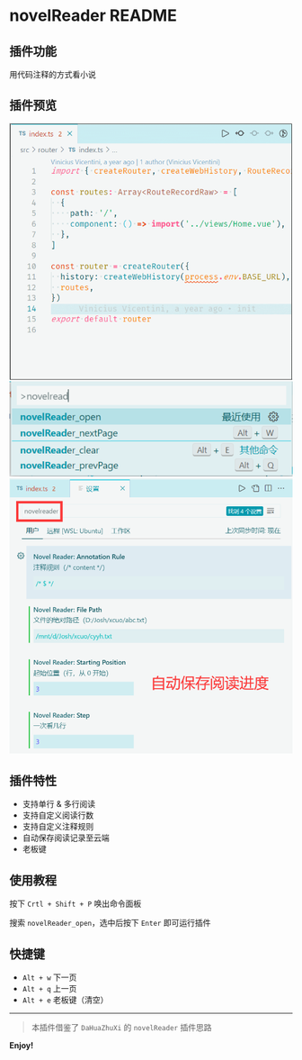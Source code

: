# novelReader README

## 插件功能

用代码注释的方式看小说

## 插件预览

![使用预览](./lib/preview_use.gif)
![命令预览](./lib/preview_command.png)
![设置预览](./lib/preview_setting.png)

## 插件特性

-   支持单行 & 多行阅读
-   支持自定义阅读行数
-   支持自定义注释规则
-   自动保存阅读记录至云端
-   老板键

## 使用教程

按下 `Crtl + Shift + P` 唤出命令面板

搜索 `novelReader_open`，选中后按下 `Enter` 即可运行插件

## 快捷键

-   `Alt + w` 下一页
-   `Alt + q` 上一页
-   `Alt + e` 老板键（清空）

---

> 本插件借鉴了 `DaHuaZhuXi` 的 `novelReader` 插件思路

**Enjoy!**
